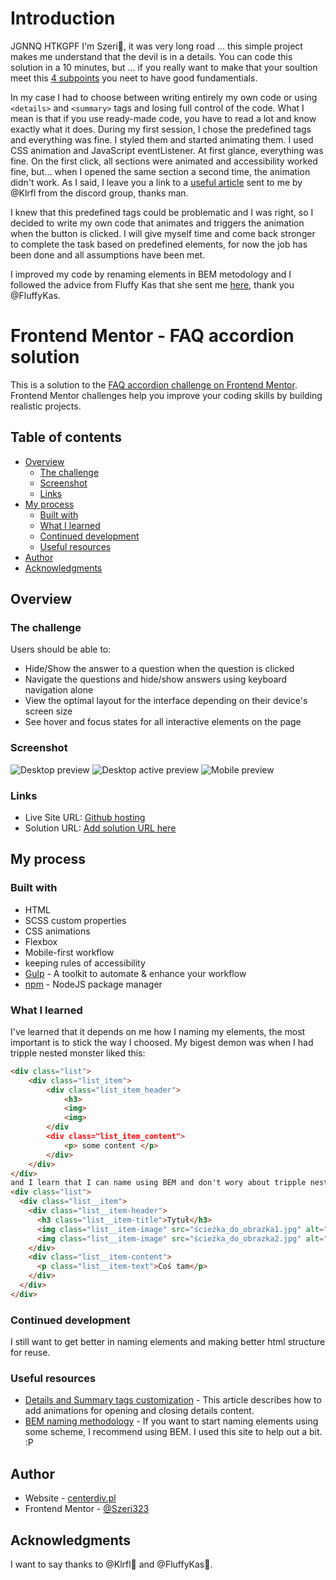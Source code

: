 # Introduction

JGNNQ HTKGPF I'm Szeri👋, 
it was very long road ... this simple project makes me understand that the devil is in a details. You can code this solution in a 10 minutes, but ... if you really want to make that your soultion meet this [4 subpoints](#the-challenge) you neet to have good fundamentials. 

In my case I had to choose between writing entirely my own code or using `<details>` and `<summary>` tags and losing full control of the code. What I mean is that if you use ready-made code, you have to read a lot and know exactly what it does. 
During my first session, I chose the predefined tags and everything was fine. I styled them and started animating them. I used CSS animation and JavaScript eventListener. At first glance, everything was fine. On the first click, all sections were animated and accessibility worked fine, but... when I opened the same section a second time, the animation didn't work. As I said, I leave you a link to a [useful article](https://css-tricks.com/how-to-animate-the-details-element-using-waapi/) sent to me by @Klrfl from the discord group, thanks man. 

I knew that this predefined tags could be problematic and I was right, so I decided to write my own code that animates and triggers the animation when the button is clicked. I will give myself time and come back stronger to complete the task based on predefined elements, for now the job has been done and all assumptions have been met.

I improved my code by renaming elements in BEM metodology and I followed the advice from Fluffy Kas that she sent me [here](https://www.frontendmentor.io/solutions/faq-accordion-gulp-sassscss-accessibility-Xz93IYYDqu), thank you @FluffyKas. 


# Frontend Mentor - FAQ accordion solution

This is a solution to the [FAQ accordion challenge on Frontend Mentor](https://www.frontendmentor.io/challenges/faq-accordion-wyfFdeBwBz). Frontend Mentor challenges help you improve your coding skills by building realistic projects. 

## Table of contents

- [Overview](#overview)
  - [The challenge](#the-challenge)
  - [Screenshot](#screenshot)
  - [Links](#links)
- [My process](#my-process)
  - [Built with](#built-with)
  - [What I learned](#what-i-learned)
  - [Continued development](#continued-development)
  - [Useful resources](#useful-resources)
- [Author](#author)
- [Acknowledgments](#acknowledgments)

## Overview

### The challenge

Users should be able to:

- Hide/Show the answer to a question when the question is clicked
- Navigate the questions and hide/show answers using keyboard navigation alone
- View the optimal layout for the interface depending on their device's screen size
- See hover and focus states for all interactive elements on the page

### Screenshot

![Desktop preview](./screenshoots/desktop_preview.png)
![Desktop active preview](./screenshoots/desktop_active_preview.png)
![Mobile preview](./screenshoots/mobile_preview.png)

### Links

- Live Site URL: [Github hosting](https://szeri323.github.io/projects/others/frontendmentor/4.FAQAccordion/faq-accordion.html)
- Solution URL: [Add solution URL here](https://your-solution-url.com)

## My process

### Built with

- HTML
- SCSS custom properties
- CSS animations
- Flexbox
- Mobile-first workflow
- keeping rules of accessibility
- [Gulp](https://gulpjs.com/) - A toolkit to automate & enhance your workflow
- [npm](https://nodejs.org/en) - NodeJS package manager

### What I learned

I've learned that it depends on me how I naming my elements, the most important is to stick the way I choosed. My bigest demon was when I had tripple nested monster liked this:
```html 
<div class="list">
    <div class="list_item">
        <div class="list_item_header">
            <h3>
            <img>
            <img>
        </div
        <div class="list_item_content">
            <p> some content </p>
        </div>
    </div>
</div>
and I learn that I can name using BEM and don't wory about tripple nested:
<div class="list">
  <div class="list__item">
    <div class="list__item-header">
      <h3 class="list__item-title">Tytuł</h3>
      <img class="list__item-image" src="ścieżka_do_obrazka1.jpg" alt="Opis obrazka 1">
      <img class="list__item-image" src="ścieżka_do_obrazka2.jpg" alt="Opis obrazka 2">
    </div>
    <div class="list__item-content">
      <p class="list__item-text">Coś tam</p>
    </div>
  </div>
</div>
```

### Continued development

I still want to get better in naming elements and making better html structure for reuse.

### Useful resources

- [Details and Summary tags customization](https://css-tricks.com/how-to-animate-the-details-element-using-waapi/) - This article describes how to add animations for opening and closing details content.
- [BEM naming methodology](https://getbem.com/naming/) - If you want to start naming elements using some scheme, I recommend using BEM. I used this site to help out a bit. :P

## Author

- Website - [centerdiv.pl](https://centerdiv.pl)
- Frontend Mentor - [@Szeri323](https://www.frontendmentor.io/profile/Szeri323)

## Acknowledgments

I want to say thanks to @Klrfl🏅 and @FluffyKas🏅. 
